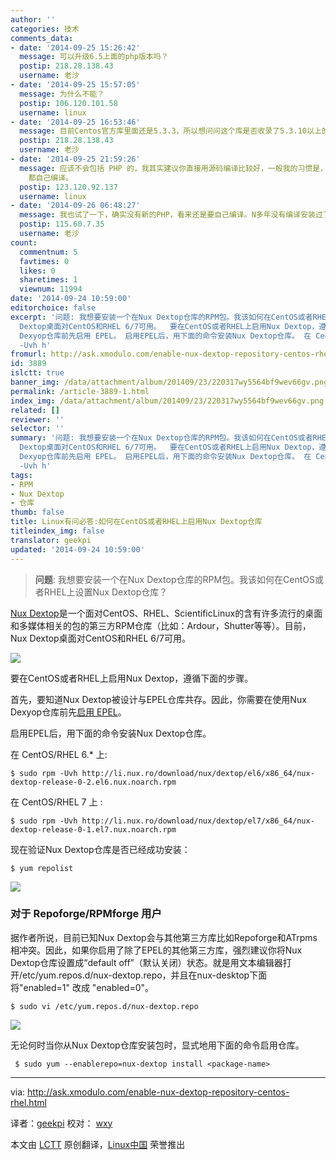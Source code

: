 ```yaml
---
author: ''
categories: 技术
comments_data:
- date: '2014-09-25 15:26:42'
  message: 可以升级6.5上面的php版本吗？
  postip: 218.28.138.43
  username: 老沙
- date: '2014-09-25 15:57:05'
  message: 为什么不能？
  postip: 106.120.101.58
  username: linux
- date: '2014-09-25 16:53:46'
  message: 目前Centos官方库里面还是5.3.3，所以想问问这个库是否收录了5.3.10以上的版本，有个网站要用到新版
  postip: 218.28.138.43
  username: 老沙
- date: '2014-09-25 21:59:26'
  message: 应该不会包括 PHP 的，我其实建议你直接用源码编译比较好，一般我的习惯是，基础组件用原来的包，应用部分，比如 APACHE、NGINX、PHP
    都自己编译。
  postip: 123.120.92.137
  username: linux
- date: '2014-09-26 06:48:27'
  message: 我也试了一下，确实没有新的PHP，看来还是要自己编译。N多年没有编译安装过了，再回味一下
  postip: 115.60.7.35
  username: 老沙
count:
  commentnum: 5
  favtimes: 0
  likes: 0
  sharetimes: 1
  viewnum: 11994
date: '2014-09-24 10:59:00'
editorchoice: false
excerpt: '问题: 我想要安装一个在Nux Dextop仓库的RPM包。我该如何在CentOS或者RHEL上设置Nux Dextop仓库？  Nux Dextop是一个面对CentOS、RHEL、ScientificLinux的含有许多流行的桌面和多媒体相关的包的第三方RPM仓库（比如：Ardour，Shutter等等）。目前，Nux
  Dextop桌面对CentOS和RHEL 6/7可用。  要在CentOS或者RHEL上启用Nux Dextop，遵循下面的步骤。 首先，要知道Nux Dextop被设计与EPEL仓库共存。因此，你需要在使用Nux
  Dexyop仓库前先启用 EPEL。 启用EPEL后，用下面的命令安装Nux Dextop仓库。 在 CentOS/RHEL 6.* 上: $ sudo rpm
  -Uvh h'
fromurl: http://ask.xmodulo.com/enable-nux-dextop-repository-centos-rhel.html
id: 3889
islctt: true
banner_img: /data/attachment/album/201409/23/220317wy5564bf9wev66gv.png
permalink: /article-3889-1.html
index_img: /data/attachment/album/201409/23/220317wy5564bf9wev66gv.png.thumb.jpg
related: []
reviewer: ''
selector: ''
summary: '问题: 我想要安装一个在Nux Dextop仓库的RPM包。我该如何在CentOS或者RHEL上设置Nux Dextop仓库？  Nux Dextop是一个面对CentOS、RHEL、ScientificLinux的含有许多流行的桌面和多媒体相关的包的第三方RPM仓库（比如：Ardour，Shutter等等）。目前，Nux
  Dextop桌面对CentOS和RHEL 6/7可用。  要在CentOS或者RHEL上启用Nux Dextop，遵循下面的步骤。 首先，要知道Nux Dextop被设计与EPEL仓库共存。因此，你需要在使用Nux
  Dexyop仓库前先启用 EPEL。 启用EPEL后，用下面的命令安装Nux Dextop仓库。 在 CentOS/RHEL 6.* 上: $ sudo rpm
  -Uvh h'
tags:
- RPM
- Nux Dextop
- 仓库
thumb: false
title: Linux有问必答:如何在CentOS或者RHEL上启用Nux Dextop仓库
titleindex_img: false
translator: geekpi
updated: '2014-09-24 10:59:00'
---
```



> 
> **问题**: 我想要安装一个在Nux Dextop仓库的RPM包。我该如何在CentOS或者RHEL上设置Nux Dextop仓库？
> 
> 
> 


[Nux Dextop](http://li.nux.ro/download/nux/dextop/)是一个面对CentOS、RHEL、ScientificLinux的含有许多流行的桌面和多媒体相关的包的第三方RPM仓库（比如：Ardour，Shutter等等）。目前，Nux Dextop桌面对CentOS和RHEL 6/7可用。


![](/data/attachment/album/201409/23/220317wy5564bf9wev66gv.png)


要在CentOS或者RHEL上启用Nux Dextop，遵循下面的步骤。


首先，要知道Nux Dextop被设计与EPEL仓库共存。因此，你需要在使用Nux Dexyop仓库前先[启用 EPEL](http://xmodulo.com/2013/03/how-to-set-up-epel-repository-on-centos.html)。


启用EPEL后，用下面的命令安装Nux Dextop仓库。


在 CentOS/RHEL 6.\* 上:



```
$ sudo rpm -Uvh http://li.nux.ro/download/nux/dextop/el6/x86_64/nux-dextop-release-0-2.el6.nux.noarch.rpm

```

在 CentOS/RHEL 7 上 :



```
$ sudo rpm -Uvh http://li.nux.ro/download/nux/dextop/el7/x86_64/nux-dextop-release-0-1.el7.nux.noarch.rpm

```

现在验证Nux Dextop仓库是否已经成功安装：



```
$ yum repolist 

```

![](/data/attachment/album/201409/23/220004j7uyf3oevmfze8ef.jpg)


### 对于 Repoforge/RPMforge 用户


据作者所说，目前已知Nux Dextop会与其他第三方库比如Repoforge和ATrpms相冲突。因此，如果你启用了除了EPEL的其他第三方库，强烈建议你将Nux Dextop仓库设置成“default off”（默认关闭）状态。就是用文本编辑器打开/etc/yum.repos.d/nux-dextop.repo，并且在nux-desktop下面将"enabled=1" 改成 "enabled=0"。



```
$ sudo vi /etc/yum.repos.d/nux-dextop.repo 

```

![](/data/attachment/album/201409/23/220035z0nadhrgqop0zhrg.jpg)


无论何时当你从Nux Dextop仓库安装包时，显式地用下面的命令启用仓库。



```
 $ sudo yum --enablerepo=nux-dextop install <package-name> 

```



---


via: <http://ask.xmodulo.com/enable-nux-dextop-repository-centos-rhel.html>


译者：[geekpi](https://github.com/geekpi) 校对： [wxy](https://github.com/wxy)


本文由 [LCTT](https://github.com/LCTT/TranslateProject) 原创翻译，[Linux中国](http://linux.cn/) 荣誉推出